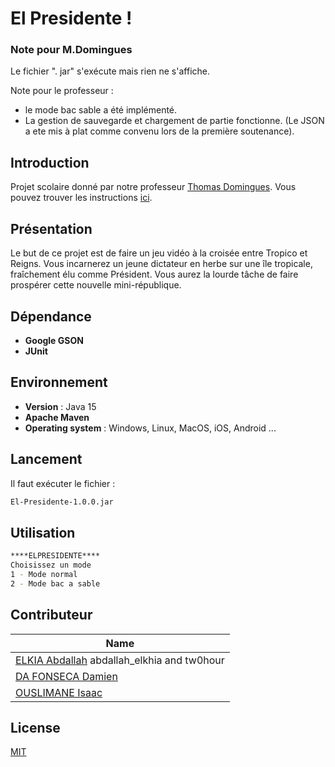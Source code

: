 # El Presidente !

### Note pour M.Domingues 
Le fichier ". jar" s'exécute mais rien ne s'affiche. 

Note pour le professeur : 

* le mode bac sable a été implémenté. 
* La gestion de sauvegarde et chargement de partie fonctionne. (Le JSON a ete mis à plat comme convenu lors de la première soutenance). 

## Introduction
Projet scolaire donné par notre professeur [Thomas Domingues](https://github.com/thomasdom).
Vous pouvez trouver les instructions [ici](https://s3.us-west-2.amazonaws.com/secure.notion-static.com/16b223c0-6a17-4497-b86c-115bd2dc2aba/Consignes_projet_final_-_El_Presidente%21_-_3AL_-_2020_2021.pdf?X-Amz-Algorithm=AWS4-HMAC-SHA256&X-Amz-Credential=AKIAT73L2G45O3KS52Y5%2F20210307%2Fus-west-2%2Fs3%2Faws4_request&X-Amz-Date=20210307T223111Z&X-Amz-Expires=86400&X-Amz-Signature=f7542d7adae3e82ee6de2ce3ce05eb38526c186e766d4768a3aac9f7ed37daec&X-Amz-SignedHeaders=host&response-content-disposition=filename%20%3D%22Consignes%2520projet%2520final%2520-%2520El%2520Presidente%21%2520-%25203AL%2520-%25202020_2021.pdf%22).

## Présentation 
Le but de ce projet est de faire un jeu vidéo à la croisée entre Tropico et Reigns. Vous incarnerez un jeune dictateur en herbe sur une île tropicale, fraîchement élu comme Président. Vous aurez la lourde tâche de faire prospérer cette nouvelle mini-république.

## Dépendance

* **Google GSON**
* **JUnit**

## Environnement 
* **Version** : Java 15
* **Apache Maven**
* **Operating system** : Windows, Linux, MacOS, iOS, Android ...



## Lancement
Il faut exécuter le fichier : 
```bash
El-Presidente-1.0.0.jar
```
## Utilisation

```bash
****ELPRESIDENTE****
Choisissez un mode
1 - Mode normal
2 - Mode bac a sable
```

## Contributeur


| Name  | 
| ------------- | 
| [ELKIA Abdallah](https://github.com/tw0hour)   abdallah_elkhia and tw0hour |
| [DA FONSECA Damien](https://github.com/DaFonsecaDamien)  | 
| [OUSLIMANE Isaac](https://github.com/IsaacOus)  |

## License
[MIT](https://choosealicense.com/licenses/mit/)
